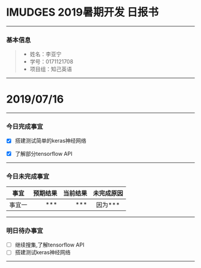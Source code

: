 # IMUDGES 2019暑期开发 日报书
-------


### 基本信息
> * 姓名：李亚宁
> * 学号：0171121708
> * 项目组：知己英语

-------


# 2019/07/16

-------

### 今日完成事宜
- [x]  搭建测试简单的keras神经网络
- [x]  了解部分tensorflow API


-----
### 今日未完成事宜


| 事宜     |预期结果| 当前结果  | 未完成原因   | 
| --------   | -----:  | -----:  | :----:  |
|  事宜一  | *** | ***  | 因为*** |


------
### 明日待办事宜
- [ ] 继续搜集,了解tensorflow API
- [ ] 搭建测试keras神经网络
-------
